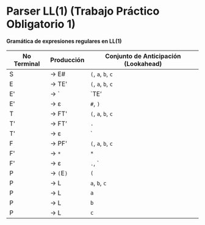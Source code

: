 # Parser LL(1) (Trabajo Práctico Obligatorio 1)  
**Gramática de expresiones regulares en LL(1)**

| No Terminal | Producción           | Conjunto de Anticipación (Lookahead)       |
|-------------|----------------------|--------------------------------------------|
| S           | → E#                 | `(`, `a`, `b`, `c`                         |
| E           | → TE'                | `(`, `a`, `b`, `c`                         |
| E'          | → `|`TE’            | `|`                                        |
| E'          | → ε                  | `#`, `)`                                   |
| T           | → FT'                | `(`, `a`, `b`, `c`                         |
| T'          | → FT’                | `.`                                        |
| T'          | → ε                  | `|`, `#`, `)`                              |
| F           | → PF'                | `(`, `a`, `b`, `c`                         |
| F'          | → `*`                | `*`                                        |
| F'          | → ε                  | `.`, `|`, `#`, `)`                         |
| P           | → `(`E`)`            | `(`                                        |
| P           | → L                  | `a`, `b`, `c`                              |
| P           | → L                  | `a`                                        |
| P           | → L                  | `b`                                        |
| P           | → L                  | `c`                                        |
